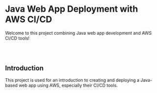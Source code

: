 # Java Web App Deployment with AWS CI/CD

Welcome to this project combining Java web app development and AWS CI/CD tools!

<br>


<br>

## Introduction
This project is used for an introduction to creating and deploying a Java-based web
app using AWS, especially their CI/CD tools.

